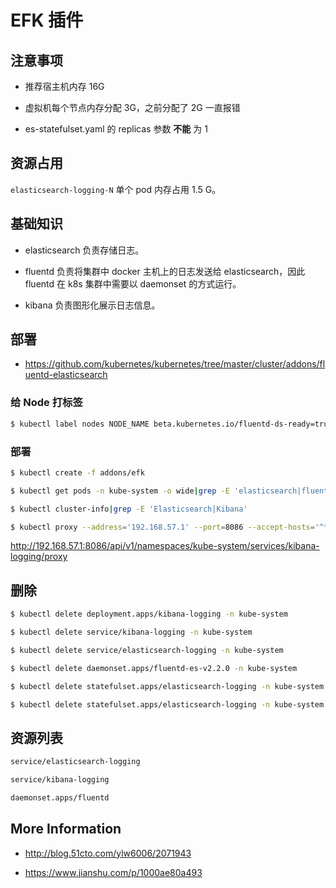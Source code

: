 # EFK 插件

## 注意事项

* 推荐宿主机内存 16G

* 虚拟机每个节点内存分配 3G，之前分配了 2G 一直报错

* es-statefulset.yaml 的 replicas 参数 **不能** 为 1

## 资源占用

`elasticsearch-logging-N` 单个 pod 内存占用 1.5 G。

## 基础知识

* elasticsearch 负责存储日志。

* fluentd 负责将集群中 docker 主机上的日志发送给 elasticsearch，因此 fluentd 在 k8s 集群中需要以 daemonset 的方式运行。

* kibana 负责图形化展示日志信息。

## 部署

* https://github.com/kubernetes/kubernetes/tree/master/cluster/addons/fluentd-elasticsearch

### 给 Node 打标签

```bash
$ kubectl label nodes NODE_NAME beta.kubernetes.io/fluentd-ds-ready=true
```

### 部署

```bash
$ kubectl create -f addons/efk

$ kubectl get pods -n kube-system -o wide|grep -E 'elasticsearch|fluentd|kibana'

$ kubectl cluster-info|grep -E 'Elasticsearch|Kibana'

$ kubectl proxy --address='192.168.57.1' --port=8086 --accept-hosts='^*$'
```

http://192.168.57.1:8086/api/v1/namespaces/kube-system/services/kibana-logging/proxy

## 删除

```bash
$ kubectl delete deployment.apps/kibana-logging -n kube-system

$ kubectl delete service/kibana-logging -n kube-system

$ kubectl delete service/elasticsearch-logging -n kube-system

$ kubectl delete daemonset.apps/fluentd-es-v2.2.0 -n kube-system

$ kubectl delete statefulset.apps/elasticsearch-logging -n kube-system

$ kubectl delete statefulset.apps/elasticsearch-logging -n kube-system
```

## 资源列表

```bash
service/elasticsearch-logging

service/kibana-logging

daemonset.apps/fluentd
```

## More Information

* http://blog.51cto.com/ylw6006/2071943

* https://www.jianshu.com/p/1000ae80a493
